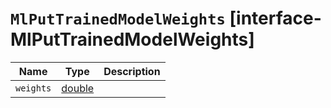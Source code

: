 # `MlPutTrainedModelWeights` [interface-MlPutTrainedModelWeights]

| Name | Type | Description |
| - | - | - |
| `weights` | [double](./double.md) | &nbsp; |
